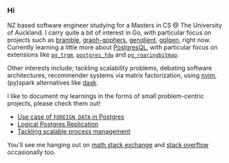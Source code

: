 ### Hi

NZ based software engineer studying for a Masters in CS @ The University of Auckland. I carry quite a bit of interest in Go, with particular focus on projects such as [bramble](https://github.com/movio/bramble), [graph-gophers](https://github.com/graph-gophers/graphql-go), [genqlient](https://github.com/Khan/genqlient), [gqlgen](https://github.com/99designs/gqlgen), right now. Currently learning a little more about [PostgresQL](https://www.postgresql.org/docs/14/intro-whatis.html), with particular focus on extensions like [`pg_trgm`](https://www.postgresql.org/docs/current/pgtrgm.html), [`postgres_fdw`](https://www.postgresql.org/docs/14/postgres-fdw.html) and [`pg_roaringbitmap`](https://github.com/ChenHuajun/pg_roaringbitmap).

Other interests include; tackling scalability problems, debating software architectures, recommender systems via matrix factorization, using [nvim](https://github.com/neovim/neovim), (py)spark alternatives like [dask](https://github.com/dask/dask).

I like to document my learnings in the forms of small problem-centric projects, please check them out!
- [Use case of `FOREIGN DATA` in Postgres](https://github.com/suessflorian/postgres-query-federation)
- [Logical Postgres Replication](https://github.com/suessflorian/postgres-logical-replication)
- [Tackling scalable process management](https://github.com/suessflorian/scalable-process-manager)

You'll see me hanging out on [math stack exchange](https://math.stackexchange.com/users/427733/florian-suess) and [stack overflow](https://stackoverflow.com/users/5442960/florian-suess) occasionally too.
